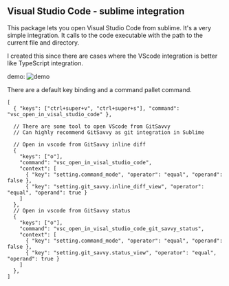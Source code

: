 ## Visual Studio Code - sublime integration

This package lets you open Visual Studio Code from sublime. It's a very simple integration. It calls to the code executable with the path to the current file and directory.

I created this since there are cases where the VScode integration is better like TypeScript integration.

demo:
![demo](https://user-images.githubusercontent.com/3492040/74849506-12179c80-5339-11ea-879d-e78cab43cbb7.gif)

There are a default key binding and a command pallet command.
```jsonb
[
  { "keys": ["ctrl+super+v", "ctrl+super+s"], "command": "vsc_open_in_visal_studio_code" },

  // There are some tool to open VScode from GitSavvy
  // Can highly recommend GitSavvy as git integration in Sublime

  // Open in vscode from GitSavvy inline diff
  {
    "keys": ["o"],
    "command": "vsc_open_in_visal_studio_code",
    "context": [
      { "key": "setting.command_mode", "operator": "equal", "operand": false },
      { "key": "setting.git_savvy.inline_diff_view", "operator": "equal", "operand": true }
    ]
  },
  // Open in vscode from GitSavvy status
  {
    "keys": ["o"],
    "command": "vsc_open_in_visal_studio_code_git_savvy_status",
    "context": [
      { "key": "setting.command_mode", "operator": "equal", "operand": false },
      { "key": "setting.git_savvy.status_view", "operator": "equal", "operand": true }
    ]
  },
]
```
